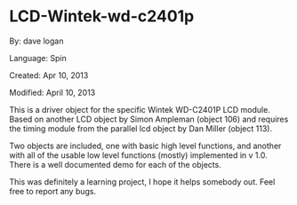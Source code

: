 # LCD-Wintek-wd-c2401p

By: dave logan

Language: Spin

Created: Apr 10, 2013

Modified: April 10, 2013

This is a driver object for the specific Wintek WD-C2401P LCD module. Based on another LCD object by Simon Ampleman (object 106) and requires the timing module from the parallel lcd object by Dan Miller (object 113).

  
Two objects are included, one with basic high level functions, and another with all of the usable low level functions (mostly) implemented in v 1.0. There is a well documented demo for each of the objects.

  
This was definitely a learning project, I hope it helps somebody out. Feel free to report any bugs.
